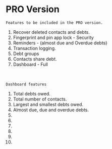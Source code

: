 # PRO Version

`Features to be included in the PRO version.`

1. Recover deleted contacts and debts.
2. Fingerprint and pin app lock - Security
3. Reminders - (almost due and Overdue debts)
4. Transaction logging.
5. Debt groups
6. Contacts share debt.
7. Dashboard - Full


\
\
`Dashboard features`
1. Total debts owed.
2. Total number of contacts.
3. Largest and smallest debts owed.
4. Almost due, due and overdue debts.
5.
6.
7.
8.
9.
10.
